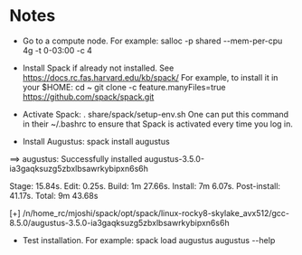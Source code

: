# Notes

* Go to a compute node. For example: salloc -p shared --mem-per-cpu 4g -t 0-03:00 -c 4

* Install Spack if already not installed. See https://docs.rc.fas.harvard.edu/kb/spack/
    For example, to install it in your $HOME: 
    cd ~
    git clone -c feature.manyFiles=true https://github.com/spack/spack.git

* Activate Spack: . share/spack/setup-env.sh
    One can put this command in their ~/.bashrc to ensure that Spack is activated every time you log in.  

* Install Augustus: spack install augustus

==> augustus: Successfully installed augustus-3.5.0-ia3gaqksuzg5zbxlbsawrkybipxn6s6h

  Stage: 15.84s.  Edit: 0.25s.  Build: 1m 27.66s.  Install: 7m 6.07s.  Post-install: 41.17s.  Total: 9m 43.68s

[+] /n/home_rc/mjoshi/spack/opt/spack/linux-rocky8-skylake_avx512/gcc-8.5.0/augustus-3.5.0-ia3gaqksuzg5zbxlbsawrkybipxn6s6h


* Test installation. For example: 
spack load augustus
augustus --help

